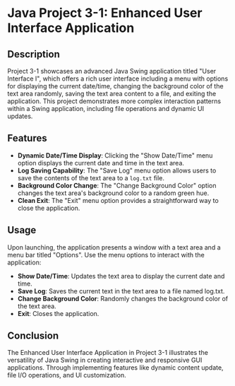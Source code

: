 # Java Project 3-1: Enhanced User Interface Application

## Description

Project 3-1 showcases an advanced Java Swing application titled "User Interface I", which offers a rich user interface including a menu with options for displaying the current date/time, changing the background color of the text area randomly, saving the text area content to a file, and exiting the application. This project demonstrates more complex interaction patterns within a Swing application, including file operations and dynamic UI updates.

## Features

- **Dynamic Date/Time Display**: Clicking the "Show Date/Time" menu option displays the current date and time in the text area.
- **Log Saving Capability**: The "Save Log" menu option allows users to save the contents of the text area to a `log.txt` file.
- **Background Color Change**: The "Change Background Color" option changes the text area's background color to a random green hue.
- **Clean Exit**: The "Exit" menu option provides a straightforward way to close the application.

## Usage
Upon launching, the application presents a window with a text area and a menu bar titled "Options". Use the menu options to interact with the application:
- **Show Date/Time**: Updates the text area to display the current date and time.
- **Save Log**: Saves the current text in the text area to a file named log.txt.
- **Change Background Color**: Randomly changes the background color of the text area.
- **Exit**: Closes the application.

## Conclusion
The Enhanced User Interface Application in Project 3-1 illustrates the versatility of Java Swing in creating interactive and responsive GUI applications. Through implementing features like dynamic content update, file I/O operations, and UI customization.
